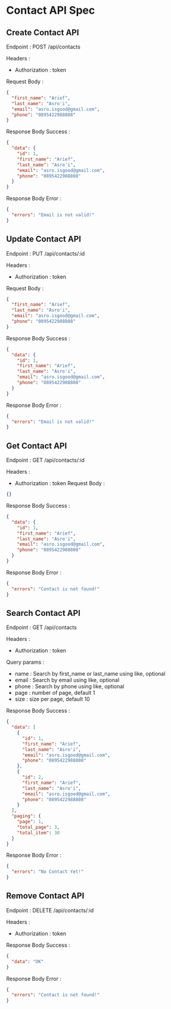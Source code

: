 # Contact API Spec

## Create Contact API

Endpoint : POST /api/contacts

Headers :

- Authorization : token

Request Body :

```json
{
  "first_name": "Arief",
  "last_name": "Asro'i",
  "email": "asro.isgood@gmail.com",
  "phone": "0895422988808"
}
```

Response Body Success :

```json
{
  "data": {
    "id": 1,
    "first_name": "Arief",
    "last_name": "Asro'i",
    "email": "asro.isgood@gmail.com",
    "phone": "0895422988808"
  }
}
```

Response Body Error :

```json
{
  "errors": "Email is not valid!"
}
```

## Update Contact API

Endpoint : PUT /api/contacts/:id

Headers :

- Authorization : token

Request Body :

```json
{
  "first_name": "Arief",
  "last_name": "Asro'i",
  "email": "asro.isgood@gmail.com",
  "phone": "0895422988808"
}
```

Response Body Success :

```json
{
  "data": {
    "id": 1,
    "first_name": "Arief",
    "last_name": "Asro'i",
    "email": "asro.isgood@gmail.com",
    "phone": "0895422988808"
  }
}
```

Response Body Error :

```json
{
  "errors": "Email is not valid!"
}
```

## Get Contact API

Endpoint : GET /api/contacts/:id

Headers :

- Authorization : token
  Request Body :

```json
{}
```

Response Body Success :

```json
{
  "data": {
    "id": 1,
    "first_name": "Arief",
    "last_name": "Asro'i",
    "email": "asro.isgood@gmail.com",
    "phone": "0895422988808"
  }
}
```

Response Body Error :

```json
{
  "errors": "Contact is not found!"
}
```

## Search Contact API

Endpoint : GET /api/contacts

Headers :

- Authorization : token

Query params :

- name : Search by first_name or last_name using like, optional
- email : Search by email using like, optional
- phone : Search by phone using like, optional
- page : number of page, default 1
- size : size per page, default 10

Response Body Success :

```json
{
  "data": [
    {
      "id": 1,
      "first_name": "Arief",
      "last_name": "Asro'i",
      "email": "asro.isgood@gmail.com",
      "phone": "0895422988808"
    },
    {
      "id": 2,
      "first_name": "Arief",
      "last_name": "Asro'i",
      "email": "asro.isgood@gmail.com",
      "phone": "0895422988808"
    }
  ],
  "paging": {
    "page": 1,
    "total_page": 3,
    "total_item": 30
  }
}
```

Response Body Error :

```json
{
  "errors": "No Contact Yet!"
}
```

## Remove Contact API

Endpoint : DELETE /api/contacts/:id

Headers :

- Authorization : token

Response Body Success :

```json
{
  "data": "OK"
}
```

Response Body Error :

```json
{
  "errors": "Contact is not found!"
}
```
